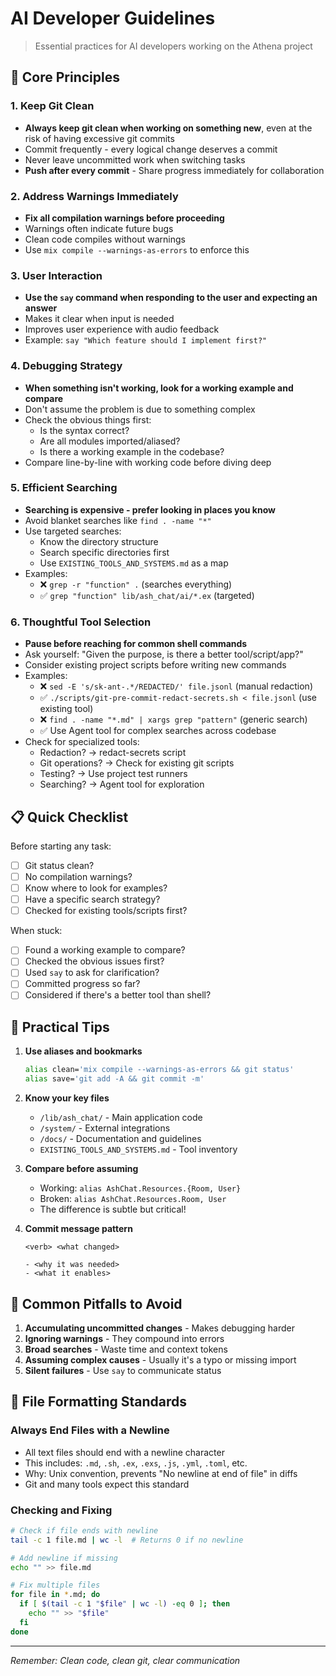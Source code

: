 # AI Developer Guidelines

> Essential practices for AI developers working on the Athena project

## 🎯 Core Principles

### 1. Keep Git Clean
- **Always keep git clean when working on something new**, even at the risk of having excessive git commits
- Commit frequently - every logical change deserves a commit
- Never leave uncommitted work when switching tasks
- **Push after every commit** - Share progress immediately for collaboration

### 2. Address Warnings Immediately
- **Fix all compilation warnings before proceeding**
- Warnings often indicate future bugs
- Clean code compiles without warnings
- Use `mix compile --warnings-as-errors` to enforce this

### 3. User Interaction
- **Use the `say` command when responding to the user and expecting an answer**
- Makes it clear when input is needed
- Improves user experience with audio feedback
- Example: `say "Which feature should I implement first?"`

### 4. Debugging Strategy
- **When something isn't working, look for a working example and compare**
- Don't assume the problem is due to something complex
- Check the obvious things first:
  - Is the syntax correct?
  - Are all modules imported/aliased?
  - Is there a working example in the codebase?
- Compare line-by-line with working code before diving deep

### 5. Efficient Searching
- **Searching is expensive - prefer looking in places you know**
- Avoid blanket searches like `find . -name "*"`
- Use targeted searches:
  - Know the directory structure
  - Search specific directories first
  - Use `EXISTING_TOOLS_AND_SYSTEMS.md` as a map
- Examples:
  - ❌ `grep -r "function" .` (searches everything)
  - ✅ `grep "function" lib/ash_chat/ai/*.ex` (targeted)

### 6. Thoughtful Tool Selection
- **Pause before reaching for common shell commands**
- Ask yourself: "Given the purpose, is there a better tool/script/app?"
- Consider existing project scripts before writing new commands
- Examples:
  - ❌ `sed -E 's/sk-ant-.*/REDACTED/' file.jsonl` (manual redaction)
  - ✅ `./scripts/git-pre-commit-redact-secrets.sh < file.jsonl` (use existing tool)
  - ❌ `find . -name "*.md" | xargs grep "pattern"` (generic search)
  - ✅ Use Agent tool for complex searches across codebase
- Check for specialized tools:
  - Redaction? → redact-secrets script
  - Git operations? → Check for existing git scripts
  - Testing? → Use project test runners
  - Searching? → Agent tool for exploration

## 📋 Quick Checklist

Before starting any task:
- [ ] Git status clean?
- [ ] No compilation warnings?
- [ ] Know where to look for examples?
- [ ] Have a specific search strategy?
- [ ] Checked for existing tools/scripts first?

When stuck:
- [ ] Found a working example to compare?
- [ ] Checked the obvious issues first?
- [ ] Used `say` to ask for clarification?
- [ ] Committed progress so far?
- [ ] Considered if there's a better tool than shell?

## 🔧 Practical Tips

1. **Use aliases and bookmarks**
   ```bash
   alias clean='mix compile --warnings-as-errors && git status'
   alias save='git add -A && git commit -m'
   ```

2. **Know your key files**
   - `/lib/ash_chat/` - Main application code
   - `/system/` - External integrations
   - `/docs/` - Documentation and guidelines
   - `EXISTING_TOOLS_AND_SYSTEMS.md` - Tool inventory

3. **Compare before assuming**
   - Working: `alias AshChat.Resources.{Room, User}`
   - Broken: `alias AshChat.Resources.Room, User`
   - The difference is subtle but critical!

4. **Commit message pattern**
   ```
   <verb> <what changed>
   
   - <why it was needed>
   - <what it enables>
   ```

## 🚨 Common Pitfalls to Avoid

1. **Accumulating uncommitted changes** - Makes debugging harder
2. **Ignoring warnings** - They compound into errors
3. **Broad searches** - Waste time and context tokens
4. **Assuming complex causes** - Usually it's a typo or missing import
5. **Silent failures** - Use `say` to communicate status

## 📝 File Formatting Standards

### Always End Files with a Newline
- All text files should end with a newline character
- This includes: `.md`, `.sh`, `.ex`, `.exs`, `.js`, `.yml`, `.toml`, etc.
- Why: Unix convention, prevents "No newline at end of file" in diffs
- Git and many tools expect this standard

### Checking and Fixing
```bash
# Check if file ends with newline
tail -c 1 file.md | wc -l  # Returns 0 if no newline

# Add newline if missing
echo "" >> file.md

# Fix multiple files
for file in *.md; do
  if [ $(tail -c 1 "$file" | wc -l) -eq 0 ]; then
    echo "" >> "$file"
  fi
done
```

---

*Remember: Clean code, clean git, clear communication*
